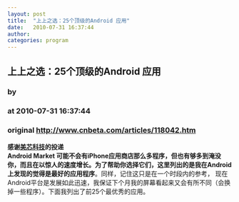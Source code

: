 ```yaml
---
layout: post
title:  "上上之选：25个顶级的Android 应用"
date:   2010-07-31 16:37:44
author: 
categories: program
---
```


## 上上之选：25个顶级的Android 应用
### by 
### at 2010-07-31 16:37:44
### original <http://www.cnbeta.com/articles/118042.htm>

<b>感谢<a rel="nofollow" href="http://www.mazingtech.com">美芯科技</a>的投递</b><br>
<strong>Android Market 可能不会有iPhone应用商店那么多程序，但也有够多到淹没你，而且在以惊人的速度增长。为了帮助你选择它们，这里列出的是我在Android 上发现的觉得是最好的应用程序</strong>。同样，记住这只是在一个时段内的参考， 现在Android平台是发展如此迅速，我保证下个月我的屏幕看起来又会有所不同（会换掉一些程序）。下面我列出了前25个最优秀的应用。